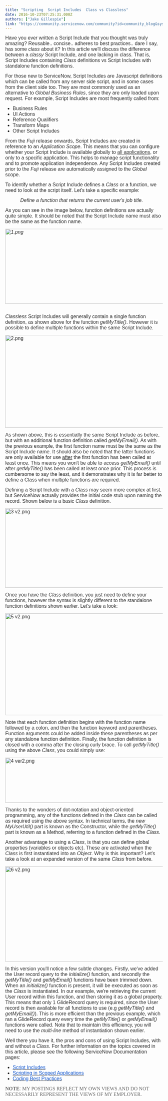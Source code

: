 ```yaml
---
title: "Scripting  Script Includes  Class vs Classless"
date: 2016-10-23T07:25:31.000Z
authors: ["Jake Gillespie"]
link: "https://community.servicenow.com/community?id=community_blog&sys_id=88bce625dbd0dbc01dcaf3231f9619be"
---
```

<p><span style="color: #303030; background: white; font-family: arial, helvetica, sans-serif; font-size: 12pt;">Have you ever written a Script Include that you thought was truly amazing? Reusable.. concise.. adheres to best practices.. dare I say, has some <em>class</em> about it? In this article we'll discuss the difference between a <em>classy</em> Script Include, and one lacking in class. That is, Script Includes containing <em>Class</em> definitions vs Script Includes with standalone function definitions.</span></p><p></p><p><span style="color: #303030; background: white; font-family: arial, helvetica, sans-serif; font-size: 12pt;">For those new to ServiceNow, Script Includes are Javascript definitions which can be called from any server side script, and in some cases from the client side too. They are most commonly used as an alternative to <em>Global Business Rules</em>, since they are only loaded upon request. For example, Script Includes are most frequently called from:</span></p><ul style="list-style-type: disc;"><li><span style="color: #303030; background: white; font-family: arial, helvetica, sans-serif; font-size: 12pt;">Business Rules</span></li><li><span style="color: #303030; background: white; font-family: arial, helvetica, sans-serif; font-size: 12pt;">UI Actions</span></li><li><span style="color: #303030; background: white; font-family: arial, helvetica, sans-serif; font-size: 12pt;">Reference Qualifiers</span></li><li><span style="color: #303030; background: white; font-family: arial, helvetica, sans-serif; font-size: 12pt;">Transform Maps</span></li><li><span style="color: #303030; background: white; font-family: arial, helvetica, sans-serif; font-size: 12pt;">Other Script Includes</span></li></ul><p></p><p><span style="color: #303030; background: white; font-family: arial, helvetica, sans-serif; font-size: 12pt;">From the <em>Fuji</em> release onwards, Script Includes are created in reference to an <em>Application Scope</em>. This means that you can configure whether your Script Include is available globally to <span style="text-decoration: underline;">all applications</span>, or only to a specific application. This helps to manage script functionality and to promote application independence. Any Script Includes created prior to the <em>Fuji</em> release are automatically assigned to the <em>Global</em> scope.</span></p><p></p><p><span style="color: #303030; background: white; font-family: arial, helvetica, sans-serif; font-size: 12pt;">To identify whether a Script Include defines a <em>Class</em> or a function, we need to look at the script itself. Let's take a specific example:</span></p><p style="margin-left: 36.0pt;"><span style="color: #303030; background: white; font-family: arial, helvetica, sans-serif; font-size: 12pt;"><em>Define a function that returns the current user's job title.</em></span></p><p></p><p><span style="color: #303030; background: white; font-family: arial, helvetica, sans-serif; font-size: 12pt;">As you can see in the image below, function definitions are actually quite simple. It should be noted that the Script Include name must also be the same as the function name.</span></p><p><span style="color: #303030; background: white; font-family: arial, helvetica, sans-serif; font-size: 12pt;"><em><img   alt="1.png" class="image-1 jive-image" src="f201f3f5db9c93049c9ffb651f96198c.iix" style="width: 620px; height: 240px; display: block; margin-left: auto; margin-right: auto;"/><br/></em></span></p><p><span style="color: #303030; font-family: arial, helvetica, sans-serif; font-size: 12pt;"><span style="background: white;"><em>Classless</em></span><span style="background: white;"> Script Includes will generally contain a single function definition, as shown above for the function <em>getMyTitle()</em>. However it is possible to define multiple functions within the same Script Include.</span></span></p><p><span style="color: #303030; background: white; font-family: arial, helvetica, sans-serif; font-size: 12pt;"><img   alt="2.png" class="image-2 jive-image" src="635d0986db9413043eb27a9e0f9619c3.iix" style="width: 620px; height: 297px; display: block; margin-left: auto; margin-right: auto;"/></span></p><p><span style="color: #303030; background: white; font-family: arial, helvetica, sans-serif; font-size: 12pt;">As shown above, this is essentially the same Script Include as before, but with an additional function definition called <em>getMyEmail()</em>. As with the previous example, the first function name must be the same as the Script Include name. It should also be noted that the latter functions are only available for use <span style="text-decoration: underline;">after</span> the first function has been called at least once. This means you won't be able to access <em>getMyEmail()</em> until after <em>getMyTitle()</em> has been called at least once prior. This process is cumbersome to say the least, and it demonstrates why it is far better to define a Class when multiple functions are required.</span></p><p></p><p><span style="color: #303030; background: white; font-family: arial, helvetica, sans-serif; font-size: 12pt;">Defining a Script Include with a <em>Class</em> may seem more complex at first, but ServiceNow actually provides the initial code stub upon naming the record. Shown below is a basic <em>Class</em> definition.</span></p><p><span style="color: #303030; background: white; font-family: arial, helvetica, sans-serif; font-size: 12pt;"><img   alt="3 v2.png" class="image-8 jive-image" src="0283ddc6db9897049c9ffb651f96194d.iix" style="width: 620px; height: 254px; display: block; margin-left: auto; margin-right: auto;"/></span></p><p><span style="color: #303030; background: white; font-family: arial, helvetica, sans-serif; font-size: 12pt;">Once you have the <em>Class</em> definition, you just need to define your functions, however the syntax is slightly different to the standalone function definitions shown earlier. Let's take a look:</span></p><p><span style="color: #303030; background: white; font-family: arial, helvetica, sans-serif; font-size: 12pt;"><img   alt="5 v2.png" class="image-7 jive-image" src="dd5e23f1dbd81fc068c1fb651f961959.iix" style="width: 620px; height: 326px; display: block; margin-left: auto; margin-right: auto;"/></span></p><p><span style="color: #303030; background: white; font-family: arial, helvetica, sans-serif; font-size: 12pt;">Note that each function definition begins with the function name followed by a colon, and then the function keyword and parentheses. Function arguments could be added inside these parentheses as per any standalone function definition. Finally, the function definition is closed with a comma after the closing curly brace. To call <em>getMyTitle()</em> using the above <em>Class</em>, you could simply use:</span></p><p><span style="color: #303030; font-family: arial, helvetica, sans-serif; font-size: 12pt;"><img   alt="4 ver2.png" class="image-5 jive-image" src="04be6c82dbd857049c9ffb651f9619ee.iix" style="width: 620px; height: 144px; display: block; margin-left: auto; margin-right: auto;"/></span></p><p><span style="color: #303030; background: white; font-family: arial, helvetica, sans-serif; font-size: 12pt;">Thanks to the wonders of dot-notation and object-oriented programming, any of the functions defined in the <em>Class</em> can be called as required using the above syntax. In technical terms, the <em>new MyUserUtil()</em> part is known as the Constructor, while the <em>getMyTitle()</em> part is known as a Method, referring to a function defined in the <em>Class</em>. </span></p><p></p><p><span style="color: #303030; background: white; font-family: arial, helvetica, sans-serif; font-size: 12pt;">Another advantage to using a <em>Class</em>, is that you can define global properties (variables or objects etc). These are activated when the <em>Class</em> is first instantiated into an <em>Object</em>. Why is this important? Let's take a look at an expanded version of the same <em>Class</em> from before.</span></p><p><span style="color: #303030; background: white; font-family: arial, helvetica, sans-serif; font-size: 12pt;"><img   alt="6 v2.png" class="image-6 jive-image" src="21cc4806db5c1344e9737a9e0f9619a5.iix" style="width: 620px; height: 305px; display: block; margin-left: auto; margin-right: auto;"/></span></p><p><span style="color: #303030; background: white; font-family: arial, helvetica, sans-serif; font-size: 12pt;">In this version you'll notice a few subtle changes. Firstly, we've added the User record query to the <em>initialize()</em></span><span style="background: white; font-family: arial, helvetica, sans-serif; font-size: 12pt;"> </span><span style="color: #303030; background: white; font-family: arial, helvetica, sans-serif; font-size: 12pt;">function, and secondly the <em>getMyTitle()</em> and <em>getMyEmail()</em> functions have been trimmed down. When an <em>initialize()</em> function is present, it will be executed as soon as the <em>Class</em> is instantiated. In our example, we're retrieving the current User record within this function, and then storing it as a global property. This means that only 1 GlideRecord query is required, since the User record is then available for all functions to use (e.g <em>getMyTitle()</em> and <em>getMyEmail()</em>). This is more efficient than the previous example, which ran a GlideRecord query every time the <em>getMyTitle()</em> or <em>getMyEmail()</em> functions were called. Note that to maintain this efficiency, you will need to use the <em>multi-line</em> method of instantiation shown earlier.</span></p><p></p><p><span style="color: #303030; background: white; font-family: arial, helvetica, sans-serif; font-size: 12pt;">Well there you have it, the pros and cons of using Script Includes, with and without a <em>Class</em>. For further information on the topics covered in this article, please see the following ServiceNow Documentation pages:</span></p><ul style="list-style-type: disc;"><li><span style="font-family: arial, helvetica, sans-serif; font-size: 12pt;"><a href="http://wiki.servicenow.com/index.php?title=Script_Includes"><span style="color: #1155cc; background: white;">Script Includes</span></a></span></li><li><span style="font-family: arial, helvetica, sans-serif; font-size: 12pt;"><a href="http://wiki.servicenow.com/index.php?title=Scripting_in_Scoped_Applications#Application_Scope"><span style="color: #1155cc; background: white;">Scripting in Scoped Applications</span></a></span></li><li><span style="font-family: arial, helvetica, sans-serif; font-size: 12pt;"><a href="http://wiki.servicenow.com/index.php?title=Coding_Best_Practices"><span style="color: #1155cc; background: white;">Coding Best Practices</span></a></span></li></ul><p></p><p><span style="color: #1155cc; background: white; font-size: 12pt; font-family: arial, helvetica, sans-serif;"><span style="font-weight: bold; font-family: 'Times New Roman'; color: #666666;">NOTE</span><span style="font-family: Arial; color: #666666;">: </span><span style="font-family: 'Times New Roman'; color: #666666;">MY POSTINGS REFLECT MY OWN VIEWS AND DO NOT NECESSARILY REPRESENT THE VIEWS OF MY EMPLOYER. </span></span></p>